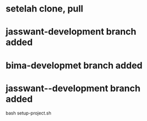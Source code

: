 # setelah clone, pull
# jasswant-development branch added
# bima-developmet branch added

# jasswant--development branch added
bash setup-project.sh
